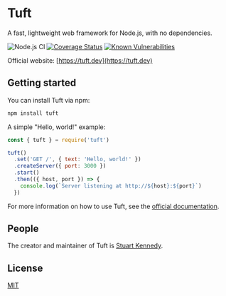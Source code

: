 # Tuft

A fast, lightweight web framework for Node.js, with no dependencies.

![Node.js CI](https://github.com/tuftjs/tuft/workflows/Node.js%20CI/badge.svg)
[![Coverage Status](https://coveralls.io/repos/github/tuftjs/tuft/badge.svg)](https://coveralls.io/github/tuftjs/tuft)
[![Known Vulnerabilities](https://snyk.io/test/github/tuftjs/tuft/badge.svg?targetFile=package.json)](https://snyk.io/test/github/tuftjs/tuft?targetFile=package.json)

Official website: [https://tuft.dev](https://tuft.dev)

## Getting started
You can install Tuft via npm:
```sh
npm install tuft
```

A simple "Hello, world!" example:
```js
const { tuft } = require('tuft')

tuft()
  .set('GET /', { text: 'Hello, world!' })
  .createServer({ port: 3000 })
  .start()
  .then(({ host, port }) => {
    console.log(`Server listening at http://${host}:${port}`)
  })
```

For more information on how to use Tuft, see the [official documentation](https://tuft.dev/docs).

## People
The creator and maintainer of Tuft is [Stuart Kennedy](https://github.com/rav2040).

## License
[MIT](https://github.com/tuftjs/tuft/blob/master/LICENSE)
